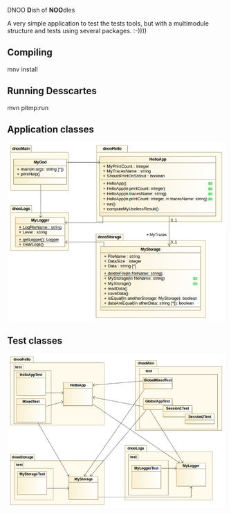 DNOO
**D**ish of **NOO**dles

A very simple application to test the tests tools, but with a multimodule structure and tests using several packages. :-))))

Compiling
-------------
mnv install

Running Desscartes
------------------
mvn pitmp:run

Application classes
-------------------
![Application classes](docs/dnoo_classes.png)

Test classes
------------
![Test classes](docs/dnootest_classes.png)
